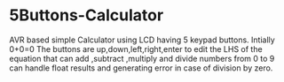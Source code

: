 # 5Buttons-Calculator
AVR based simple Calculator using LCD having 5 keypad buttons.
Intially 0+0=0
The buttons are  up,down,left,right,enter to edit the LHS of the equation that can add ,subtract ,multiply and divide numbers from 0 to 9 can handle float results and generating error in case of division by zero.
